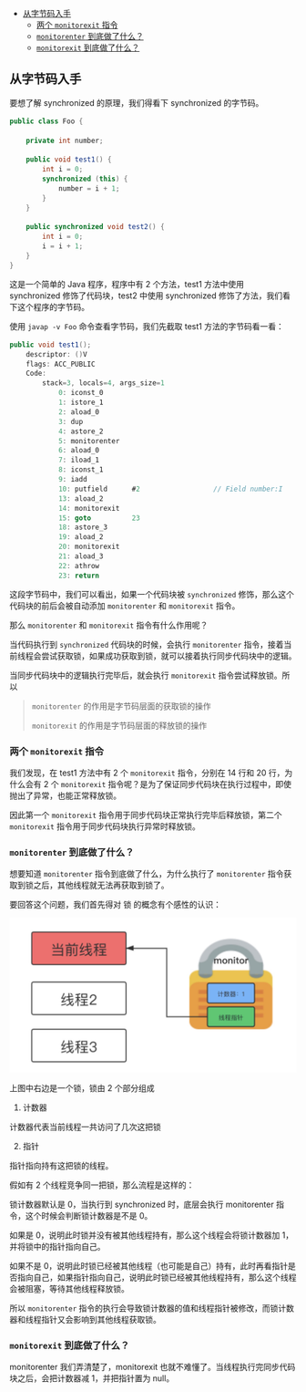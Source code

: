 <!-- TOC -->

- [从字节码入手](#从字节码入手)
  - [两个 `monitorexit` 指令](#两个-monitorexit-指令)
  - [`monitorenter` 到底做了什么？](#monitorenter-到底做了什么)
  - [`monitorexit` 到底做了什么？](#monitorexit-到底做了什么)

<!-- /TOC -->

## 从字节码入手

要想了解 synchronized 的原理，我们得看下 synchronized 的字节码。

```java
public class Foo {

    private int number;

    public void test1() {
        int i = 0;
        synchronized (this) {
            number = i + 1;
        }
    }

    public synchronized void test2() {
        int i = 0;
        i = i + 1;
    }
}
```

这是一个简单的 Java 程序，程序中有 2 个方法，test1 方法中使用 synchronized 修饰了代码块，test2 中使用 synchronized 修饰了方法，我们看下这个程序的字节码。

使用 `javap -v Foo` 命令查看字节码，我们先截取 test1 方法的字节码看一看：

```java
public void test1();
    descriptor: ()V
    flags: ACC_PUBLIC
    Code:
        stack=3, locals=4, args_size=1
            0: iconst_0
            1: istore_1
            2: aload_0
            3: dup
            4: astore_2
            5: monitorenter
            6: aload_0
            7: iload_1
            8: iconst_1
            9: iadd
            10: putfield      #2                  // Field number:I
            13: aload_2
            14: monitorexit
            15: goto          23
            18: astore_3
            19: aload_2
            20: monitorexit
            21: aload_3
            22: athrow
            23: return
```

这段字节码中，我们可以看出，如果一个代码块被 `synchronized` 修饰，那么这个代码块的前后会被自动添加 `monitorenter` 和 `monitorexit` 指令。

那么 `monitorenter` 和 `monitorexit` 指令有什么作用呢？

当代码执行到 `synchronized` 代码块的时候，会执行 `monitorenter` 指令，接着当前线程会尝试获取锁，如果成功获取到锁，就可以接着执行同步代码块中的逻辑。

当同步代码块中的逻辑执行完毕后，就会执行 `monitorexit` 指令尝试释放锁。所以

> `monitorenter` 的作用是字节码层面的获取锁的操作
> 
> `monitorexit` 的作用是字节码层面的释放锁的操作

### 两个 `monitorexit` 指令

我们发现，在 test1 方法中有 2 个 `monitorexit` 指令，分别在 14 行和 20 行，为什么会有 2 个 `monitorexit` 指令呢？是为了保证同步代码块在执行过程中，即使抛出了异常，也能正常释放锁。

因此第一个 `monitorexit` 指令用于同步代码块正常执行完毕后释放锁，第二个 `monitorexit` 指令用于同步代码块执行异常时释放锁。

### `monitorenter` 到底做了什么？

想要知道 `monitorenter` 指令到底做了什么，为什么执行了 `monitorenter` 指令获取到锁之后，其他线程就无法再获取到锁了。

要回答这个问题，我们首先得对 锁 的概念有个感性的认识：

![](image/1.jpg)

上图中右边是一个锁，锁由 2 个部分组成

1. 计数器

计数器代表当前线程一共访问了几次这把锁

2. 指针

指针指向持有这把锁的线程。

假如有 2 个线程竞争同一把锁，那么流程是这样的：

锁计数器默认是 0，当执行到 synchronized 时，底层会执行 monitorenter 指令，这个时候会判断锁计数器是不是 0。

如果是 0，说明此时锁并没有被其他线程持有，那么这个线程会将锁计数器加 1，并将锁中的指针指向自己。

如果不是 0，说明此时锁已经被其他线程（也可能是自己）持有，此时再看指针是否指向自己，如果指针指向自己，说明此时锁已经被其他线程持有，那么这个线程会被阻塞，等待其他线程释放锁。

所以 `monitorenter` 指令的执行会导致锁计数器的值和线程指针被修改，而锁计数器和线程指针又会影响到其他线程获取锁。

### `monitorexit` 到底做了什么？

monitorenter 我们弄清楚了，monitorexit 也就不难懂了。当线程执行完同步代码块之后，会把计数器减 1，并把指针置为 null。